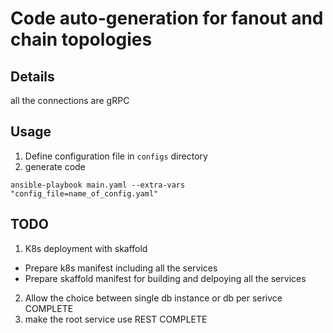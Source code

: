 # Code auto-generation for fanout and chain topologies
## Details
all the connections are gRPC  
## Usage
1. Define configuration file in `configs` directory
2. generate code
```
ansible-playbook main.yaml --extra-vars "config_file=name_of_config.yaml"
```

## TODO
1. K8s deployment with skaffold
  - Prepare k8s manifest including all the services
  - Prepare skaffold manifest for building and delpoying all the services
2. Allow the choice between single db instance or db per serivce COMPLETE
3. make the root service use REST COMPLETE
